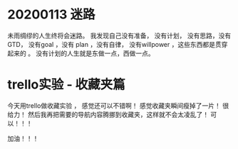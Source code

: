 

# 20200113 迷路 

未雨绸缪的人生终将会迷路。    我发现自己没有准备， 没有计划， 没有思路，没有GTD， 没有goal ，没有 plan ，没有自律， 没有willpower ，这些东西都是贯穿起来的 。  没有计划的人生就是东做一点，西做一点。 

# trello实验 - 收藏夹篇

今天用trello做收藏实验 ， 感觉还可以不错啊！ 感觉收藏夹瞬间瘦掉了一片！ 很给力！  然后我再把需要的导航内容腾挪到收藏夹，这样就不会太凌乱了！ 可以！！！

加油！！！

